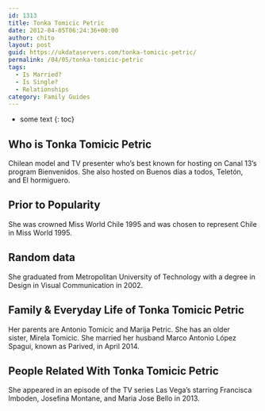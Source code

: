 ```yaml
---
id: 1313
title: Tonka Tomicic Petric
date: 2012-04-05T06:24:36+00:00
author: chito
layout: post
guid: https://ukdataservers.com/tonka-tomicic-petric/
permalink: /04/05/tonka-tomicic-petric
tags:
  - Is Married?
  - Is Single?
  - Relationships
category: Family Guides
---
```


* some text
{: toc}
          
          
## Who is  Tonka Tomicic Petric
                  
                  
                  
Chilean model and TV presenter who&#8217;s best known for hosting on Canal 13&#8217;s program Bienvenidos. She also hosted on Buenos días a todos, Teletón, and El hormiguero.
                  
                
                
                
## Prior to Popularity 
                  
                  
                  
She was crowned Miss World Chile 1995 and was chosen to represent Chile in Miss World 1995.
                  
                
                
                
## Random data 
                  
                  
                  
She graduated from Metropolitan University of Technology with a degree in Design in Visual Communication in 2002.
                  
                
                
                
## Family & Everyday Life of Tonka Tomicic Petric
                  
                  
                  
Her parents are Antonio Tomicic and Marija Petric. She has an older sister, Mirela Tomicic. She married her husband Marco Antonio López Spagui, known as Parived, in April 2014.
                  
                
                
                
## People Related With  Tonka Tomicic Petric
                  
                  
                  
She appeared in an episode of the TV series Las Vega&#8217;s starring Francisca Imboden, Josefina Montane, and Maria Jose Bello in 2013.
                  
                
              
            
          
          
          
    
    
  
